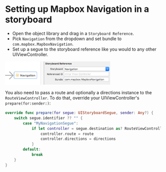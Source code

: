 # Setting up Mapbox Navigation in a storyboard

- Open the object library and drag in a `Storyboard Reference`.
- Pick `Navigation` from the dropdown and set bundle to `com.mapbox.MapboxNavigation`.
- Set up a segue to the storyboard reference like you would to any other UIViewController.

<img src="images/setup_ib.png" width=340>

You also need to pass a route and optionally a directions instance to the `RouteViewController`. To do that, override your UIViewController's `prepare(for:sender:)`:

```swift
override func prepare(for segue: UIStoryboardSegue, sender: Any?) {
    switch segue.identifier ?? "" {
        case "MyNavigationSegue":
            if let controller = segue.destination as? RouteViewController {
                controller.route = route
                controller.directions = directions
            }
        default:
            break
    }
}
```
